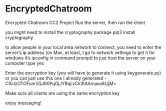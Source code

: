 # EncryptedChatroom
Encrypted Chatroom CC2 Project
Run the server, then run the client

you might need to install the cryptography package pip3 install cryptography

to allow people in your local area network to connect, you need to enter the server’s ip address (on Mac, at least, I go to network settings to get it for windows it’s ipconfig in command prompt) to just host the server on your computer type yes

Enter the encryption key (you will have to generate it using keygenerate.py) or you can just use this one I already generated -C0cIzOTOFunrzQJ60PqGjJYBqLvCk3tAAmaxo8LljM=

Make sure all clients are using the same encryption key

enjoy messaging!

